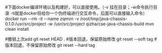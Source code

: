 #下面docker编译环境以及构建好，可以直接使用。（-v 挂在目录；-w命令执行目录 -ti就是docker将给你一个伪终端进行交互命令，后面可以直接输入命令）
docker run --rm -it --name zqmvn -v /root/tmp/java-chassis-0.1.0:/usr/src/project -w /usr/src/project qizha/cse-java-chassis-build mvn clean install

#撤销上次add
git reset HEAD .
#版本回退，保留原始修改
git reset --soft tag
#版本回退，不保留原始修改
git reset --hard tag
